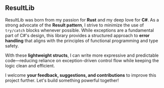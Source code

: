 ## ResultLib
ResultLib was born from my passion for **Rust** and my deep love for **C#**. As a strong advocate of the **Result pattern**, I strive to minimize the use of `try/catch` blocks whenever possible. While exceptions are a fundamental part of C#'s design, this library provides a structured approach to **error handling** that aligns with the principles of functional programming and type safety.

With these **lightweight structs**, I can write more expressive and predictable code—reducing reliance on exception-driven control flow while keeping the logic clean and efficient.

I welcome **your feedback, suggestions, and contributions** to improve this project further. Let's build something powerful together!